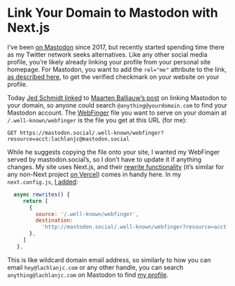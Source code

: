 # Link Your Domain to Mastodon with Next.js

I’ve been [on Mastodon](https://mastodon.social/@lachlanjc) since 2017, but recently started spending time there as my Twitter network seeks alternatives. Like any other social media profile, you’re likely already linking your profile from your personal site homepage. For Mastodon, you want to add the `rel="me"` attribute to the link, [as described here](https://docs.joinmastodon.org/user/profile/#fields), to get the verified checkmark on your website on your profile.

Today [Jed Schmidt linked](https://mastodon.social/@jed/109365409255422374) to [Maarten Balliauw’s post](https://blog.maartenballiauw.be/post/2022/11/05/mastodon-own-donain-without-hosting-server.html) on linking Mastodon to your domain, so anyone could search `@anything@yourdomain.com` to find your Mastodon account. The [WebFinger](https://webfinger.net) file you want to serve on your domain at `/.well-known/webfinger` is the file you get at this URL (for me):

```
GET https://mastodon.social/.well-known/webfinger?resource=acct:lachlanjc@mastodon.social
```

While he suggests copying the file onto your site, I wanted my WebFinger served by mastodon.social’s, so I don’t have to update it if anything changes. My site uses Next.js, and their [rewrite functionality](https://nextjs.org/docs/api-reference/next.config.js/rewrites) (it’s similar for any non-Next project [on Vercel](https://vercel.com/docs/project-configuration#project-configuration/rewrites)) comes in handy here. In my `next.config.js`, [I added](https://github.com/lachlanjc/site/commit/6ce828b34808f037c2cc0bcae31695095f57d611):

```js
  async rewrites() {
     return [
       {
         source: '/.well-known/webfinger',
         destination:
           'http://mastodon.social/.well-known/webfinger?resource=acct:lachlanjc@mastodon.social',
       },
     ]
   },
```

This is like wildcard domain email address, so similarly to how you can email `hey@lachlanjc.com` or any other handle, you can search `anything@lachlanjc.com` on Mastodon to find [my profile](https://mastodon.social/@lachlanjc).